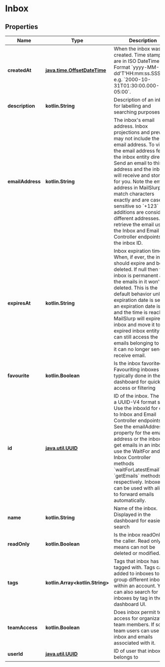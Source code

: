 
# Inbox

## Properties
Name | Type | Description | Notes
------------ | ------------- | ------------- | -------------
**createdAt** | [**java.time.OffsetDateTime**](java.time.OffsetDateTime) | When the inbox was created. Time stamps are in ISO DateTime Format &#x60;yyyy-MM-dd&#39;T&#39;HH:mm:ss.SSSXXX&#x60; e.g. &#x60;2000-10-31T01:30:00.000-05:00&#x60;. |  [optional]
**description** | **kotlin.String** | Description of an inbox for labelling and searching purposes |  [optional]
**emailAddress** | **kotlin.String** | The inbox&#39;s email address. Inbox projections and previews may not include the email address. To view the email address fetch the inbox entity directly. Send an email to this address and the inbox will receive and store it for you. Note the email address in MailSlurp match characters exactly and are case sensitive so &#x60;+123&#x60; additions are considered different addresses. To retrieve the email use the Inbox and Email Controller endpoints with the inbox ID. |  [optional]
**expiresAt** | **kotlin.String** | Inbox expiration time. When, if ever, the inbox should expire and be deleted. If null then this inbox is permanent and the emails in it won&#39;t be deleted. This is the default behavior unless expiration date is set. If an expiration date is set and the time is reached MailSlurp will expire the inbox and move it to an expired inbox entity. You can still access the emails belonging to it but it can no longer send or receive email. |  [optional]
**favourite** | **kotlin.Boolean** | Is the inbox favorited. Favouriting inboxes is typically done in the dashboard for quick access or filtering |  [optional]
**id** | [**java.util.UUID**](java.util.UUID) | ID of the inbox. The ID is a UUID-V4 format string. Use the inboxId for calls to Inbox and Email Controller endpoints. See the emailAddress property for the email address or the inbox. To get emails in an inbox use the WaitFor and Inbox Controller methods &#x60;waitForLatestEmail&#x60; and &#x60;getEmails&#x60; methods respectively. Inboxes can be used with aliases to forward emails automatically. |  [optional]
**name** | **kotlin.String** | Name of the inbox. Displayed in the dashboard for easier search |  [optional]
**readOnly** | **kotlin.Boolean** | Is the inbox readOnly for the caller. Read only means can not be deleted or modified. |  [optional]
**tags** | **kotlin.Array&lt;kotlin.String&gt;** | Tags that inbox has been tagged with. Tags can be added to inboxes to group different inboxes within an account. You can also search for inboxes by tag in the dashboard UI. |  [optional]
**teamAccess** | **kotlin.Boolean** | Does inbox permit team access for organization team members. If so team users can use inbox and emails associated with it. |  [optional]
**userId** | [**java.util.UUID**](java.util.UUID) | ID of user that inbox belongs to |  [optional]



